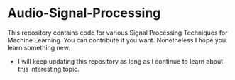 # Audio-Signal-Processing
This repository contains code for various Signal Processing Techniques for Machine Learning. You can contribute if you want. Nonetheless I hope you learn something new.
* I will keep updating this repository as long as I continue to learn about this interesting topic.

